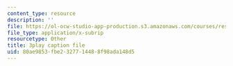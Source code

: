 ```yaml
---
content_type: resource
description: ''
file: https://ol-ocw-studio-app-production.s3.amazonaws.com/courses/res-tll-004-stem-concept-videos-fall-2013/80ae9853fbe2327714488f98ada148d5_NlSKAbefDTA.srt
file_type: application/x-subrip
resourcetype: Other
title: 3play caption file
uid: 80ae9853-fbe2-3277-1448-8f98ada148d5
---
```

